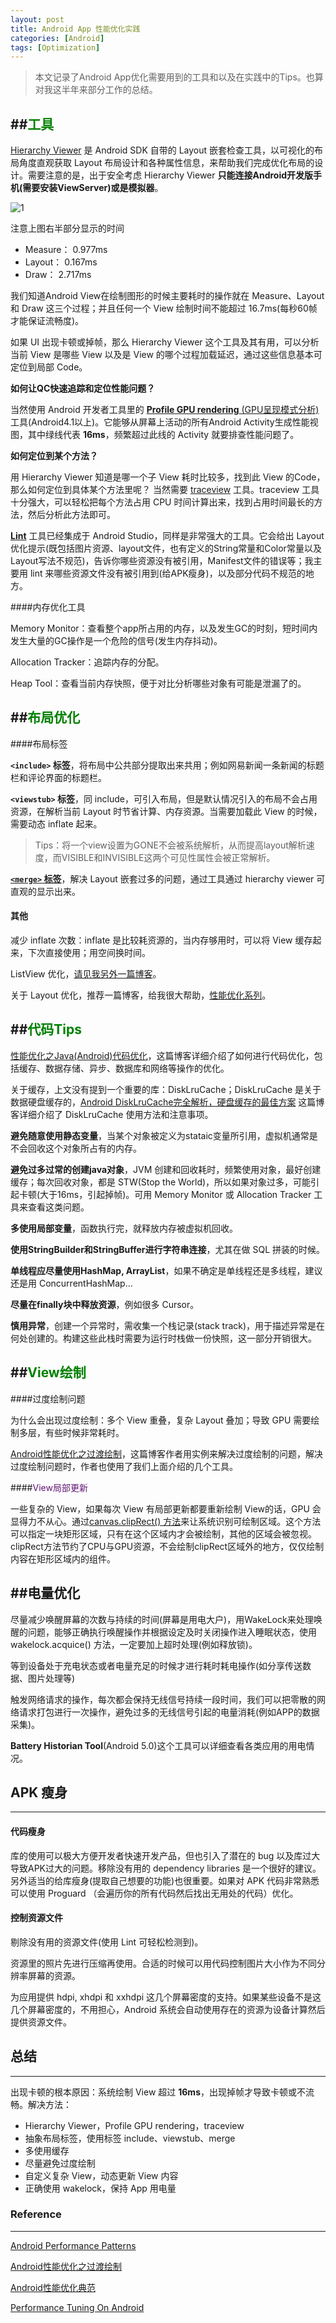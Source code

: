 ```yaml
---
layout: post
title: Android App 性能优化实践
categories: [Android]
tags: [Optimization]
---
```


> 本文记录了Android App优化需要用到的工具和以及在实践中的Tips。也算对我这半年来部分工作的总结。


##<font color="green">工具</font>
----------------

[Hierarchy Viewer](http://developer.android.com/tools/help/hierarchy-viewer.html) 是 Android SDK 自带的 Layout 嵌套检查工具，以可视化的布局角度直观获取 Layout 布局设计和各种属性信息，来帮助我们完成优化布局的设计。需要注意的是，出于安全考虑 Hierarchy Viewer **只能连接Android开发版手机(需要安装ViewServer)或是模拟器**。

![1](/album/2015/2015-01-29-performance-tuning-on-android-1.png)

注意上图右半部分显示的时间

- Measure： 0.977ms
- Layout： 0.167ms
- Draw： 2.717ms

我们知道Android View在绘制图形的时候主要耗时的操作就在 Measure、Layout 和 Draw 这三个过程；并且任何一个 View 绘制时间不能超过 16.7ms(每秒60帧才能保证流畅度)。

如果 UI 出现卡顿或掉帧，那么 Hierarchy Viewer 这个工具及其有用，可以分析当前 View 是哪些 View 以及是 View 的哪个过程加载延迟，通过这些信息基本可定位到局部 Code。

**如何让QC快速追踪和定位性能问题？**

当然使用 Android 开发者工具里的 [**Profile GPU rendering** (GPU呈现模式分析)](http://developer.android.com/about/versions/jelly-bean.html) 工具(Android4.1以上)。它能够从屏幕上活动的所有Android Activity生成性能视图，其中绿线代表 **16ms**，频繁超过此线的 Activity 就要排查性能问题了。


**如何定位到某个方法？**

用 Hierarchy Viewer 知道是哪一个子 View 耗时比较多，找到此 View 的Code，那么如何定位到具体某个方法里呢？ 当然需要 [traceview](http://developer.android.com/tools/debugging/debugging-tracing.html) 工具。traceview 工具十分强大，可以轻松把每个方法占用 CPU 时间计算出来，找到占用时间最长的方法，然后分析此方法即可。

[**Lint**](http://developer.android.com/tools/debugging/improving-w-lint.html) 工具已经集成于 Android Studio，同样是非常强大的工具。它会给出 Layout 优化提示(既包括图片资源、layout文件，也有定义的String常量和Color常量以及Layout写法不规范)，告诉你哪些资源没有被引用，Manifest文件的错误等；我主要用 lint 来哪些资源文件没有被引用到(给APK瘦身)，以及部分代码不规范的地方。

####内存优化工具

Memory Monitor：查看整个app所占用的内存，以及发生GC的时刻，短时间内发生大量的GC操作是一个危险的信号(发生内存抖动)。

Allocation Tracker：追踪内存的分配。

Heap Tool：查看当前内存快照，便于对比分析哪些对象有可能是泄漏了的。

##<font color="green">布局优化</font>
----------
####布局标签

**```<include>``` 标签**，将布局中公共部分提取出来共用；例如网易新闻一条新闻的标题栏和评论界面的标题栏。

**```<viewstub>``` 标签**，同 include，可引入布局，但是默认情况引入的布局不会占用资源，在解析当前 Layout 时节省计算、内存资源。当需要加载此 View 的时候，需要动态 inflate 起来。

> Tips：将一个view设置为GONE不会被系统解析，从而提高layout解析速度，而VISIBLE和INVISIBLE这两个可见性属性会被正常解析。

[**```<merge>``` 标签**](http://developer.android.com/training/improving-layouts/reusing-layouts.html)，解决 Layout 嵌套过多的问题，通过工具通过 hierarchy viewer 可直观的显示出来。

#### 其他

减少 inflate 次数：inflate 是比较耗资源的，当内存够用时，可以将 View 缓存起来，下次直接使用；用空间换时间。

ListView 优化，[请见我另外一篇博客](http://stackvoid.com/list-view-optimization-best-practice-android/)。

关于 Layout 优化，推荐一篇博客，给我很大帮助，[性能优化系列](http://www.trinea.cn/android/performance/)。

##<font color="green">代码Tips</font>
-----------

[性能优化之Java(Android)代码优化](http://www.trinea.cn/android/java-android-performance/)，这篇博客详细介绍了如何进行代码优化，包括缓存、数据存储、异步、数据库和网络等操作的优化。

关于缓存，上文没有提到一个重要的库：DiskLruCache；DiskLruCache 是关于数据硬盘缓存的，[Android DiskLruCache完全解析，硬盘缓存的最佳方案](http://blog.csdn.net/guolin_blog/article/details/28863651) 这篇博客详细介绍了 DiskLruCache 使用方法和注意事项。

**避免随意使用静态变量**，当某个对象被定义为stataic变量所引用，虚拟机通常是不会回收这个对象所占有的内存。

**避免过多过常的创建java对象**，JVM 创建和回收耗时，频繁使用对象，最好创建缓存；每次回收对象，都是 STW(Stop the World)，所以如果对象过多，可能引起卡顿(大于16ms，引起掉帧)。可用 Memory Monitor 或 Allocation Tracker 工具来查看这类问题。

**多使用局部变量**，函数执行完，就释放内存被虚拟机回收。

**使用StringBuilder和StringBuffer进行字符串连接**，尤其在做 SQL 拼装的时候。

**单线程应尽量使用HashMap, ArrayList**，如果不确定是单线程还是多线程，建议还是用 ConcurrentHashMap...

**尽量在finally块中释放资源**，例如很多 Cursor。

**慎用异常**，创建一个异常时，需收集一个栈记录(stack track)，用于描述异常是在何处创建的。构建这些此栈时需要为运行时栈做一份快照，这一部分开销很大。

##<font color="green">View绘制</font>
-------------
####过度绘制问题

为什么会出现过度绘制：多个 View 重叠，复杂 Layout 叠加；导致 GPU 需要绘制多层，有些时候非常耗时。

[Android性能优化之过渡绘制](http://www.androidperformance.com/android-performance-optimization-overdraw-1.html)，这篇博客作者用实例来解决过度绘制的问题，解决过度绘制问题时，作者也使用了我们上面介绍的几个工具。

####<font color="#611774">View局部更新</font>

一些复杂的 View，如果每次 View 有局部更新都要重新绘制 View的话，GPU 会显得力不从心。通过[canvas.clipRect() 方法](http://developer.android.com/reference/android/graphics/Canvas)来让系统识别可绘制区域。这个方法可以指定一块矩形区域，只有在这个区域内才会被绘制，其他的区域会被忽视。clipRect方法节约了CPU与GPU资源，不会绘制clipRect区域外的地方，仅仅绘制内容在矩形区域内的组件。

##电量优化
------------
尽量减少唤醒屏幕的次数与持续的时间(屏幕是用电大户)，用WakeLock来处理唤醒的问题，能够正确执行唤醒操作并根据设定及时关闭操作进入睡眠状态，使用 wakelock.acquice() 方法，一定要加上超时处理(例如释放锁)。

等到设备处于充电状态或者电量充足的时候才进行耗时耗电操作(如分享传送数据、图片处理等)

触发网络请求的操作，每次都会保持无线信号持续一段时间，我们可以把零散的网络请求打包进行一次操作，避免过多的无线信号引起的电量消耗(例如APP的数据采集)。

**Battery Historian Tool**(Android 5.0)这个工具可以详细查看各类应用的用电情况。

## APK 瘦身
-------------

#### 代码瘦身

库的使用可以极大方便开发者快速开发产品，但也引入了潜在的 bug 以及库过大导致APK过大的问题。移除没有用的 dependency libraries 是一个很好的建议。另外适当的给库瘦身(提取自己想要的功能)也很重要。如果对 APK 代码非常熟悉可以使用 Proguard （会遍历你的所有代码然后找出无用处的代码）优化。
 
#### 控制资源文件

剔除没有用的资源文件(使用 Lint 可轻松检测到)。

资源里的照片先进行压缩再使用。合适的时候可以用代码控制图片大小作为不同分辨率屏幕的资源。

为应用提供 hdpi, xhdpi 和 xxhdpi 这几个屏幕密度的支持。如果某些设备不是这几个屏幕密度的，不用担心，Android 系统会自动使用存在的资源为设备计算然后提供资源文件。



## 总结
--------
出现卡顿的根本原因：系统绘制 View 超过 **16ms**，出现掉帧才导致卡顿或不流畅。解决方法：

-  Hierarchy Viewer，Profile GPU rendering，traceview
-  抽象布局标签，使用标签 include、viewstub、merge
-  多使用缓存
-  尽量避免过度绘制
-  自定义复杂 View，动态更新 View 内容
-  正确使用 wakelock，保持 App 用电量




### Reference
-------------
[Android Performance Patterns](https://www.youtube.com/playlist?list=PLWz5rJ2EKKc9CBxr3BVjPTPoDPLdPIFCE)

[Android性能优化之过渡绘制](http://www.androidperformance.com/android-performance-optimization-overdraw-2.html)

[Android性能优化典范 ](http://hukai.me/android-performance-patterns/)

[Performance Tuning On Android ](http://blog.venmo.com/hf2t3h4x98p5e13z82pl8j66ngcmry/performance-tuning-on-android)

